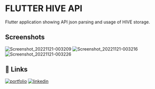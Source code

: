 
# FLUTTER HIVE API

Flutter application showing API json parsing and usage of HIVE storage.


## Screenshots
![Screenshot_20221121-003209](https://user-images.githubusercontent.com/108835667/202921345-bfda0246-5247-4eba-8d92-7b10189cf7cd.jpg)
![Screenshot_20221121-003216](https://user-images.githubusercontent.com/108835667/202921349-81d8eff0-1695-46ea-bc55-a68dda11b969.jpg)
![Screenshot_20221121-003226](https://user-images.githubusercontent.com/108835667/202921350-760b227c-6edc-48d7-89bf-9153141df190.jpg)



## 🔗 Links
[![portfolio](https://img.shields.io/badge/my_portfolio-000?style=for-the-badge&logo=ko-fi&logoColor=white)](https://github.com/Rajat-04)
[![linkedin](https://img.shields.io/badge/linkedin-0A66C2?style=for-the-badge&logo=linkedin&logoColor=white)](https://www.linkedin.com/in/rajat-bhargava-24462b244/)
